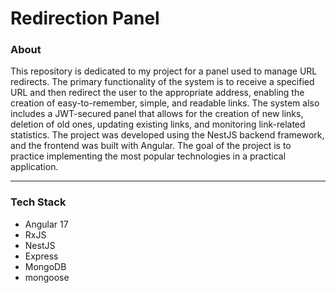# Redirection Panel

### About

This repository is dedicated to my project for a panel used to manage URL redirects. The primary functionality of the system is to receive a specified URL and then redirect the user to the appropriate address, enabling the creation of easy-to-remember, simple, and readable links. The system also includes a JWT-secured panel that allows for the creation of new links, deletion of old ones, updating existing links, and monitoring link-related statistics. The project was developed using the NestJS backend framework, and the frontend was built with Angular. The goal of the project is to practice implementing the most popular technologies in a practical application.

---

### Tech Stack

- Angular 17
- RxJS
- NestJS
- Express
- MongoDB
- mongoose